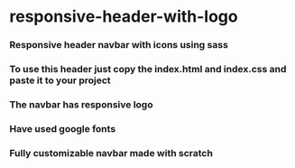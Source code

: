 # responsive-header-with-logo
### Responsive header navbar with icons using sass 
### To use this header just copy the index.html and index.css and paste it to your project
### The navbar has responsive logo 
### Have used google fonts 
### Fully customizable navbar made with scratch 

